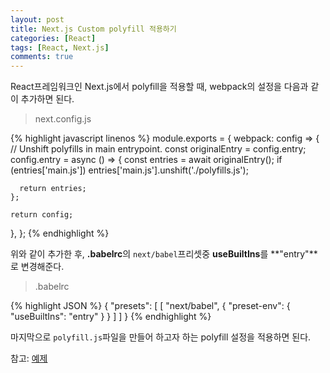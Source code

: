 ```yaml
---
layout: post
title: Next.js Custom polyfill 적용하기
categories: [React]
tags: [React, Next.js]
comments: true
---
```


React프레임워크인 Next.js에서 polyfill을 적용할 때, webpack의 설정을 다음과 같이 추가하면 된다.

> next.config.js

{% highlight javascript linenos %}
module.exports = {
  webpack: config => {
    // Unshift polyfills in main entrypoint.
    const originalEntry = config.entry;
    config.entry = async () => {
      const entries = await originalEntry();
      if (entries['main.js']) entries['main.js'].unshift('./polyfills.js');

      return entries;
    };

    return config;
  },
};
{% endhighlight %}

위와 같이 추가한 후, **.babelrc**의 `next/babel`프리셋중 **useBuiltIns**를 **"entry"**로 변경해준다.

> .babelrc

{% highlight JSON %}
{
  "presets": [
    [
      "next/babel",
      {
        "preset-env":
        {
          "useBuiltIns": "entry"
        }
      }
    ]
  ]
}
{% endhighlight %}

마지막으로 `polyfill.js`파일을 만들어 하고자 하는 polyfill 설정을 적용하면 된다.

참고: [예제](https://github.com/zeit/next.js/issues/2060)